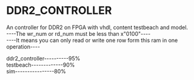 DDR2_CONTROLLER
===============

An controller for DDR2 on FPGA with vhdl, content testbeach and model.  
----The wr_num or rd_num must be less than x"0100"----  
----It means you can only read or write one row form this ram in one operation----  

ddr2_controller----------95%  
testbeach-------------90%  
sim----------------80%
